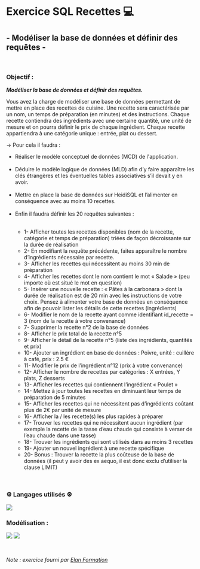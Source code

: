 # Exercice SQL Recettes 💻 #
## - Modéliser la base de données et définir des requêtes - ##

<br>


### Objectif : ###
***Modéliser la base de données et définir des requêtes.***

Vous avez la charge de modéliser une base de données permettant de mettre en place des recettes de 
cuisine. Une recette sera caractérisée par un nom, un temps de préparation (en minutes) et des instructions. 
Chaque recette contiendra des ingrédients avec une certaine quantité, une unité de mesure et on pourra 
définir le prix de chaque ingrédient. Chaque recette appartiendra à une catégorie unique : entrée, plat ou 
dessert.

 
→ Pour cela il faudra : 
      <ul>
        <li>Réaliser le modèle conceptuel de données (MCD) de l'application.</li>
        <br>
        <li>Déduire le modèle logique de données (MLD) afin d’y faire apparaître les clés étrangères et les 
            éventuelles tables associatives s’il devait y en avoir.</li>
        <br>
        <li>Mettre en place la base de données sur HeidiSQL et l’alimenter en conséquence avec au moins 10 recettes.</li>
        <br>
        <li>Enfin il faudra définir les 20 requêtes suivantes :</li>
            <ul>
                <br>
                <li>1- Afficher toutes les recettes disponibles (nom de la recette, catégorie et temps de préparation) triées 
                    de façon décroissante sur la durée de réalisation</li>
                <li>2- En modifiant la requête précédente, faites apparaître le nombre d’ingrédients nécessaire par recette.</li>
                <li>3- Afficher les recettes qui nécessitent au moins 30 min de préparation</li>
                <li>4- Afficher les recettes dont le nom contient le mot « Salade » (peu importe où est situé le mot en 
                    question)</li>
                <li>5- Insérer une nouvelle recette : « Pâtes à la carbonara » dont la durée de réalisation est de 20 min avec 
                    les instructions de votre choix. Pensez à alimenter votre base de données en conséquence afin de 
                    pouvoir lister les détails de cette recettes (ingrédients)</li>
                <li>6- Modifier le nom de la recette ayant comme identifiant id_recette = 3 (nom de la recette à votre 
                    convenance)</li>
                <li>7- Supprimer la recette n°2 de la base de données</li>
                <li>8- Afficher le prix total de la recette n°5</li>
                <li>9- Afficher le détail de la recette n°5 (liste des ingrédients, quantités et prix)</li>
                <li>10- Ajouter un ingrédient en base de données : Poivre, unité : cuillère à café, prix : 2.5 €</li>
                <li>11- Modifier le prix de l’ingrédient n°12 (prix à votre convenance)</li>
                <li>12- Afficher le nombre de recettes par catégories : X entrées, Y plats, Z desserts</li>
                <li>13- Afficher les recettes qui contiennent l’ingrédient « Poulet »</li>
                <li>14- Mettez à jour toutes les recettes en diminuant leur temps de préparation de 5 minutes</li>
                <li>15- Afficher les recettes qui ne nécessitent pas d’ingrédients coûtant plus de 2€ par unité de mesure</li>
                <li>16- Afficher la / les recette(s) les plus rapides à préparer</li>
                <li>17- Trouver les recettes qui ne nécessitent aucun ingrédient (par exemple la recette de la tasse d’eau 
                    chaude qui consiste à verser de l’eau chaude dans une tasse)</li>
                <li>18- Trouver les ingrédients qui sont utilisés dans au moins 3 recettes</li>
                <li>19- Ajouter un nouvel ingrédient à une recette spécifique</li>
                <li>20- Bonus : Trouver la recette la plus coûteuse de la base de données (il peut y avoir des ex aequo, il est 
                    donc exclu d’utiliser la clause LIMIT)</li>
            </ul>
        </ul>
<br>

### ⚙️ Langages utilisés ⚙️ ###

<img src="https://skillicons.dev/icons?i=mysql,github"/>

<br>

### Modélisation : ###
<img src="Modélisation/MCD Looping.png"></img>
<img src="Modélisation/MLD Looping.png"></img>

<br>

*Note : exercice fourni par <a href="https://elan-formation.fr/accueil">Elan Formation</a>*
